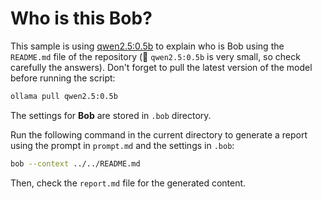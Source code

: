 # Who is this Bob?

This sample is using [qwen2.5:0.5b](https://ollama.com/library/qwen2.5:0.5b) to explain who is Bob using the `README.md` file of the repository (👋 `qwen2.5:0.5b` is very small, so check carefully the answers). 
Don't forget to pull the latest version of the model before running the script:

```bash
ollama pull qwen2.5:0.5b
```

The settings for **Bob** are stored in `.bob` directory.

Run the following command in the current directory to generate a report using the prompt in `prompt.md` and the settings in `.bob`:

```bash
bob --context ../../README.md
```

Then, check the `report.md` file for the generated content.

